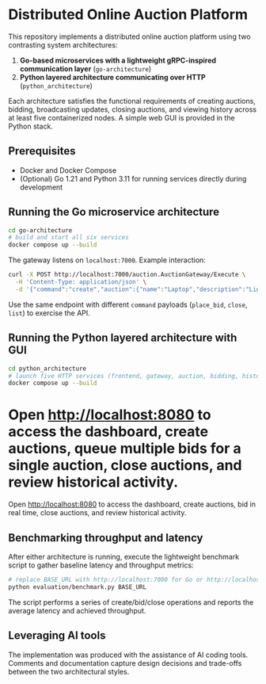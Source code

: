 # Distributed Online Auction Platform

This repository implements a distributed online auction platform using two contrasting system architectures:

1. **Go-based microservices with a lightweight gRPC-inspired communication layer** (`go-architecture`)
2. **Python layered architecture communicating over HTTP** (`python_architecture`)

Each architecture satisfies the functional requirements of creating auctions, bidding, broadcasting updates, closing auctions, and viewing history across at least five containerized nodes. A simple web GUI is provided in the Python stack.

## Prerequisites

* Docker and Docker Compose
* (Optional) Go 1.21 and Python 3.11 for running services directly during development

## Running the Go microservice architecture

```bash
cd go-architecture
# build and start all six services
docker compose up --build
```

The gateway listens on `localhost:7000`. Example interaction:

```bash
curl -X POST http://localhost:7000/auction.AuctionGateway/Execute \
  -H 'Content-Type: application/json' \
  -d '{"command":"create","auction":{"name":"Laptop","description":"Lightly used","starting_bid":50,"duration_seconds":120}}'
```

Use the same endpoint with different `command` payloads (`place_bid`, `close`, `list`) to exercise the API.

## Running the Python layered architecture with GUI

```bash
cd python_architecture
# launch five HTTP services (frontend, gateway, auction, bidding, history)
docker compose up --build
```

Open [http://localhost:8080](http://localhost:8080) to access the dashboard, create auctions, queue multiple bids for a single auction, close auctions, and review historical activity.
=======
Open [http://localhost:8080](http://localhost:8080) to access the dashboard, create auctions, bid in real time, close auctions, and review historical activity.


## Benchmarking throughput and latency

After either architecture is running, execute the lightweight benchmark script to gather baseline latency and throughput metrics:

```bash
# replace BASE_URL with http://localhost:7000 for Go or http://localhost:8080 for Python
python evaluation/benchmark.py BASE_URL
```

The script performs a series of create/bid/close operations and reports the average latency and achieved throughput.

## Leveraging AI tools

The implementation was produced with the assistance of AI coding tools. Comments and documentation capture design decisions and trade-offs between the two architectural styles.

